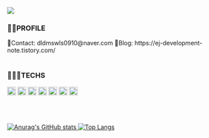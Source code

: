 <div align="center"></div>
<img src="https://capsule-render.vercel.app/api?type=waving&color=b9d7ea&height=300&section=header&text=welcome&fontColor=ffffff&fontSize=90" />
<!-- ### Hi there 👋 -->
<h3>👩🏻PROFILE</h3>
💌Contact: dldmswls0910@naver.com
📒Blog: https://ej-development-note.tistory.com/
<br><br>

<h3>👩🏻‍💻TECHS</h3>
<p>
<img src="https://img.shields.io/badge/Java-007396?style=flat-square&logo=Java&logoColor=white" style="width:auto; height:20px;" />
<img src="https://img.shields.io/badge/MySQL-4479A1?style=flat-square&logo=MySQL&logoColor=white" style="width:auto; height:20px;"/>
<img src="https://img.shields.io/badge/Spring-6DB33F?style=flat-square&logo=Spring&logoColor=white" style="width:auto; height:20px;"/>
<img src="https://img.shields.io/badge/JavaScript-F7DF1E?style=flat-square&logo=JavaScript&logoColor=white" style="width:auto; height:20px;"/>
<img src="https://img.shields.io/badge/CSS3-1572B6?style=flat-square&logo=CSS3&logoColor=white"  style="width:auto; height:20px;"/>
<img src="https://img.shields.io/badge/HTML5-E34F26?style=flat-square&logo=HTML5&logoColor=white" style="width:auto; height:20px;"/>
<img src="https://img.shields.io/badge/Illustrator-FF9A00?style=flat-square&logo=AdobeIllustrator&logoColor=white" style="width:auto; height:20px;"/>
</p>
<br><br>

[![Anurag's GitHub stats](https://github-readme-stats.vercel.app/api?username=eun-jin0910&count_private=true&hide=contribs,prs&show_icons=true)
](https://github.com/eun-jin0910/github-readme-stats)
[![Top Langs](https://github-readme-stats.vercel.app/api/top-langs/?username=eun-jin0910&layout=compact)](https://github.com/eun-jin0910/github-readme-stats)


<!--
**eun-jin0910/eun-jin0910** is a ✨ _special_ ✨ repository because its `README.md` (this file) appears on your GitHub profile.

Here are some ideas to get you started:

- 🔭 I’m currently working on ...
- 🌱 I’m currently learning ...
- 👯 I’m looking to collaborate on ...
- 🤔 I’m looking for help with ...
- 💬 Ask me about ...
- 📫 How to reach me: ...
- 😄 Pronouns: ...
- ⚡ Fun fact: ...
-->
